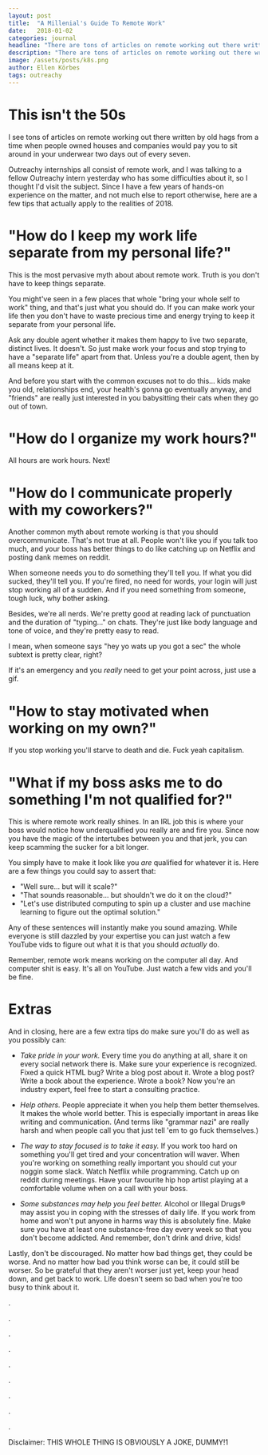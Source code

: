 ```yaml
---
layout: post
title:  "A Millenial's Guide To Remote Work"
date:   2018-01-02
categories: journal
headline: "There are tons of articles on remote working out there written by old hags from a time when people owned houses and companies would pay you to sit around in your underwear two days out of every seven. Here's what 2018 actually looks like."
description: "There are tons of articles on remote working out there written by old hags from a time when people owned houses and companies would pay you to sit around in your underwear two days out of every seven. Here's what 2018 actually looks like."
image: /assets/posts/k8s.png
author: Ellen Körbes
tags: outreachy
---
```


# This isn't the 50s

I see tons of articles on remote working out there written by old hags from a time when people owned houses and companies would pay you to sit around in your underwear two days out of every seven.

Outreachy internships all consist of remote work, and I was talking to a fellow Outreachy intern yesterday who has some difficulties about it, so I thought I'd visit the subject. Since I have a few years of hands-on experience on the matter, and not much else to report otherwise, here are a few tips that actually apply to the realities of 2018.

# "How do I keep my work life separate from my personal life?"

This is the most pervasive myth about about remote work. Truth is you don't have to keep things separate. 

You might've seen in a few places that whole "bring your whole self to work" thing, and that's just what you should do. If you can make work your life then you don't have to waste precious time and energy trying to keep it separate from your personal life.

Ask any double agent whether it makes them happy to live two separate, distinct lives. It doesn't. So just make work your focus and stop trying to have a "separate life" apart from that. Unless you're a double agent, then by all means keep at it.

And before you start with the common excuses not to do this... kids make you old, relationships end, your health's gonna go eventually anyway, and "friends" are really just interested in you babysitting their cats when they go out of town.

# "How do I organize my work hours?"

All hours are work hours. Next!

# "How do I communicate properly with my coworkers?"

Another common myth about remote working is that you should overcommunicate. That's not true at all. People won't like you if you talk too much, and your boss has better things to do like catching up on Netflix and posting dank memes on reddit.

When someone needs you to do something they'll tell you. If what you did sucked, they'll tell you. If you're fired, no need for words, your login will just stop working all of a sudden. And if you need something from someone, tough luck, why bother asking.

Besides, we're all nerds. We're pretty good at reading lack of punctuation and the duration of "typing..." on chats. They're just like body language and tone of voice, and they're pretty easy to read.

I mean, when someone says "hey yo wats up you got a sec" the whole subtext is pretty clear, right?

If it's an emergency and you *really* need to get your point across, just use a gif.

# "How to stay motivated when working on my own?"

If you stop working you'll starve to death and die. Fuck yeah capitalism.

# "What if my boss asks me to do something I'm not qualified for?"

This is where remote work really shines. In an IRL job this is where your boss would notice how underqualified you really are and fire you. Since now you have the magic of the intertubes between you and that jerk, you can keep scamming the sucker for a bit longer.

You simply have to make it look like you *are* qualified for whatever it is. Here are a few things you could say to assert that:

- "Well sure... but will it scale?"
- "That sounds reasonable... but shouldn't we do it on the cloud?"
- "Let's use distributed computing to spin up a cluster and use machine learning to figure out the optimal solution."

Any of these sentences will instantly make you sound amazing. While everyone is still dazzled by your expertise you can just watch a few YouTube vids to figure out what it is that you should *actually* do.

Remember, remote work means working on the computer all day. And computer shit is easy. It's all on YouTube. Just watch a few vids and you'll be fine.

# Extras

And in closing, here are a few extra tips do make sure you'll do as well as you possibly can:

- *Take pride in your work.* Every time you do anything at all, share it on every social network there is. Make sure your experience is recognized. Fixed a quick HTML bug? Write a blog post about it. Wrote a blog post? Write a book about the experience. Wrote a book? Now you're an industry expert, feel free to start a consulting practice.

- *Help others.* People appreciate it when you help them better themselves. It makes the whole world better. This is especially important in areas like writing and communication. (And terms like "grammar nazi" are really harsh and when people call you that just tell 'em to go fuck themselves.)

- *The way to stay focused is to take it easy.* If you work too hard on something you'll get tired and your concentration will waver. When you're working on something really important you should cut your noggin some slack. Watch Netflix while programming. Catch up on reddit during meetings. Have your favourite hip hop artist playing at a comfortable volume when on a call with your boss.

- *Some substances may help you feel better.* Alcohol or Illegal Drugs® may assist you in coping with the stresses of daily life. If you work from home and won't put anyone in harms way this is absolutely fine. Make sure you have at least one substance-free day every week so that you don't become addicted. And remember, don't drink and drive, kids!

Lastly, don't be discouraged. No matter how bad things get, they could be worse. And no matter how bad you think worse can be, it could still be worser. So be grateful that they aren't worser just yet, keep your head down, and get back to work. Life doesn't seem so bad when you're too busy to think about it.

.

.

.

.

.

.

.

.

.

Disclaimer: THIS WHOLE THING IS OBVIOUSLY A JOKE, DUMMY!1